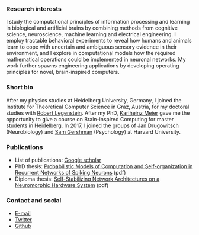 ### Research interests

I study the computational principles of information processing and learning in biological and artificial brains by combining methods from cognitive science, neuroscience, machine learning and electrical engineering. I employ tractable behavioral experiments to reveal how humans and animals learn to cope with uncertain and ambiguous sensory evidence in their environment, and I explore in computational models how the required mathematical operations could be implemented in neuronal networks. My work further spawns engineering applications by developing operating principles for novel, brain-inspired computers. 

### Short bio

After my physics studies at Heidelberg University, Germany, I joined the Institute for Theoretical Computer Science in Graz, Austria, for my doctoral studies with [Robert Legenstein](https://www.tugraz.at/institute/igi/people/prof-legenstein/). After my PhD, [Karlheinz Meier](https://www.kip.uni-heidelberg.de/vision/people/karlheinz/) gave me the opportunity to give a course on Brain-inspired Computing for master students in Heidelberg. In 2017, I joined the groups of [Jan Drugowitsch](https://drugowitschlab.hms.harvard.edu/people-0) (Neurobiology) and [Sam Gershman](https://gershmanlab.com/people/sam.html) (Psychology) at Harvard University.


### Publications

* List of publications: [Google scholar](https://scholar.google.com/citations?user=lWjexuQAAAAJ)
* PhD thesis: [Probabilistic Models of Computation and Self-organization in Recurrent Networks of Spiking Neurons](assets/pdf/johannes_bill_dissertation.pdf) (pdf)
* Diploma thesis: [Self-Stabilizing Network Architectures on a Neuromorphic Hardware System](assets/pdf/johannes_bill_diploma_thesis.pdf) (pdf)

### Contact and social

* [E-mail](mailto:Johannes%20Bill<bill.scientific%20[AT]%20gmail%20[DOT]%20com>)
* [Twitter](https://twitter.com/BillScientific)
* [Github](https://github.com/billscientific)


